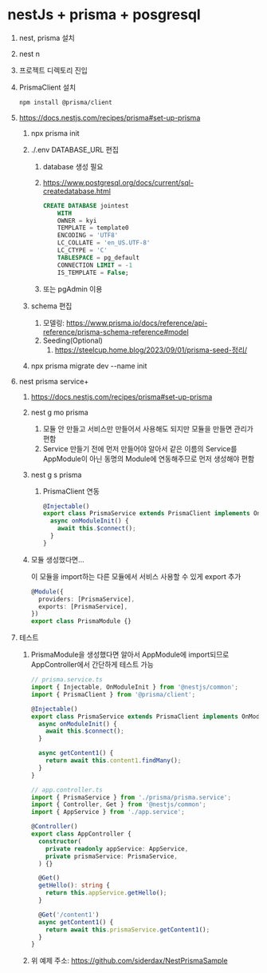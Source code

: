 # nestJs + prisma + posgresql

1. nest, prisma 설치

2. nest n <project-name>

3. 프로젝트 디렉토리 진입

4. PrismaClient 설치

   ```bash
   npm install @prisma/client
   ```

5. https://docs.nestjs.com/recipes/prisma#set-up-prisma

   1. npx prisma init

   2. ./.env DATABASE_URL 편집

      1. database 생성 필요

      2. https://www.postgresql.org/docs/current/sql-createdatabase.html

         ```sql
         CREATE DATABASE jointest
             WITH
             OWNER = kyi
             TEMPLATE = template0
             ENCODING = 'UTF8'
             LC_COLLATE = 'en_US.UTF-8'
             LC_CTYPE = 'C'
             TABLESPACE = pg_default
             CONNECTION LIMIT = -1
             IS_TEMPLATE = False;
         ```

      3. 또는 pgAdmin 이용

   3. schema 편집

      1. 모델링: https://www.prisma.io/docs/reference/api-reference/prisma-schema-reference#model
      2. Seeding(Optional)
         1. https://steelcup.home.blog/2023/09/01/prisma-seed-정리/

   4. npx prisma migrate dev --name init

6. nest prisma service+

   1. https://docs.nestjs.com/recipes/prisma#set-up-prisma

   2. nest g mo prisma

      1. 모듈 안 만들고 서비스만 만들어서 사용해도 되지만 모듈을 만들면 관리가 편함
      2. Service 만들기 전에 먼저 만들어야 알아서 같은 이름의 Service를 AppModule이 아닌 동명의 Module에 연동해주므로 먼저 생성해야 편함

   3. nest g s prisma

      1. PrismaClient 연동

         ```typescript
         @Injectable()
         export class PrismaService extends PrismaClient implements OnModuleInit {
           async onModuleInit() {
             await this.$connect();
           }
         }
         ```

   4. 모듈 생성했다면...

      이 모듈을 import하는 다른 모듈에서 서비스 사용할 수 있게 export 추가

      ```typescript
      @Module({
        providers: [PrismaService],
        exports: [PrismaService],
      })
      export class PrismaModule {}
      ```

7. 테스트

   1. PrismaModule을 생성했다면 알아서 AppModule에 import되므로 AppController에서 간단하게 테스트 가능

      ```typescript
      // prisma.service.ts
      import { Injectable, OnModuleInit } from '@nestjs/common';
      import { PrismaClient } from '@prisma/client';
      
      @Injectable()
      export class PrismaService extends PrismaClient implements OnModuleInit {
        async onModuleInit() {
          await this.$connect();
        }
      
        async getContent1() {
          return await this.content1.findMany();
        }
      }
      ```

      ```typescript
      // app.controller.ts
      import { PrismaService } from './prisma/prisma.service';
      import { Controller, Get } from '@nestjs/common';
      import { AppService } from './app.service';
      
      @Controller()
      export class AppController {
        constructor(
          private readonly appService: AppService,
          private prismaService: PrismaService,
        ) {}
      
        @Get()
        getHello(): string {
          return this.appService.getHello();
        }
      
        @Get('/content1')
        async getContent1() {
          return await this.prismaService.getContent1();
        }
      }
      ```

   2. 위 예제 주소: https://github.com/siderdax/NestPrismaSample